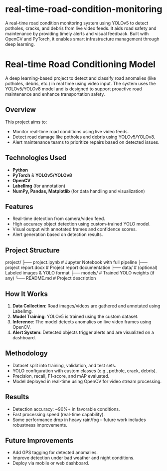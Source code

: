 # real-time-road-condition-monitoring
A real-time road condition monitoring system using YOLOv5 to detect potholes, cracks, and debris from live video feeds. It aids road safety and maintenance by providing timely alerts and visual feedback. Built with OpenCV and PyTorch, it enables smart infrastructure management through deep learning.
# Real-time Road Conditioning Model

A deep learning-based project to detect and classify road anomalies (like potholes, debris, etc.) in real time using video input. The system uses the YOLOv5/YOLOv8 model and is designed to support proactive road maintenance and enhance transportation safety.

## Overview

This project aims to:
- Monitor real-time road conditions using live video feeds.
- Detect road damage like potholes and debris using YOLOv5/YOLOv8.
- Alert maintenance teams to prioritize repairs based on detected issues.

## Technologies Used
- **Python**
- **PyTorch** & **YOLOv5/YOLOv8**
- **OpenCV**
- **LabelImg** (for annotation)
- **NumPy, Pandas, Matplotlib** (for data handling and visualization)

## Features
- Real-time detection from camera/video feed.
- High accuracy object detection using custom-trained YOLO model.
- Visual output with annotated frames and confidence scores.
- Alert generation based on detection results.

##  Project Structure
project/
├── project.ipynb # Jupyter Notebook with full pipeline
├── project report.docx # Project report documentation
├── data/ # (optional) Labeled images & YOLO format
├── models/ # Trained YOLO weights (if any)
└── README.md # Project description


##  How It Works
1. **Data Collection**: Road images/videos are gathered and annotated using LabelImg.
2. **Model Training**: YOLOv5 is trained using the custom dataset.
3. **Inference**: The model detects anomalies on live video frames using OpenCV.
4. **Alert System**: Detected objects trigger alerts and are visualized on a dashboard.

##  Methodology
- Dataset split into training, validation, and test sets.
- YOLO configuration with custom classes (e.g., pothole, crack, debris).
- Precision, recall, F1-score, and mAP evaluated.
- Model deployed in real-time using OpenCV for video stream processing.

## Results
- Detection accuracy: ~90%+ in favorable conditions.
- Fast processing speed (real-time capability).
- Some performance drop in heavy rain/fog – future work includes robustness improvements.

## Future Improvements
- Add GPS tagging for detected anomalies.
- Improve detection under bad weather and night conditions.
- Deploy via mobile or web dashboard.





